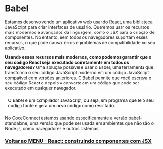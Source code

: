 # Babel

Estamos desenvolvendo um aplicativo web usando React, uma biblioteca JavaScript para criar interfaces de usuário. Queremos usar os recursos mais modernos e avançados da linguagem, como o JSX para a criação de componentes. No entanto, nem todos os navegadores suportam esses recursos, o que pode causar erros e problemas de compatibilidade no seu aplicativo.

**Usando esses recursos mais modernos, como podemos garantir que o seu código React seja executado corretamente em todos os navegadores?** Uma solução possível é usar o Babel, uma ferramenta que transforma o seu código JavaScript moderno em um código JavaScript compatível com versões anteriores. O Babel permite que você escreva o seu código React e depois o converta em um código que pode ser executado em qualquer navegador.

<div style="background-color: #fff; color: #000; padding: 10px;">
O Babel é um compilador JavaScript, ou seja, um programa que lê o seu código fonte e gera um novo código como resultado.
</div> 

No CodeConnect estamos usando especificamente a versão babel-standalone, uma versão que pode ser usada em ambientes que não são o Node.js, como navegadores e outros sistemas.

### [Voltar ao MENU - React: construíndo componentes com JSX](../menu.md) 